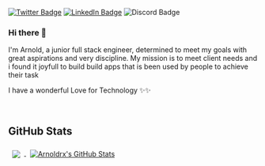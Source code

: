 [![Twitter Badge](https://img.shields.io/badge/Twitter-Profile-informational?style=flat&logo=twitter&logoColor=white&color=1CA2F1)](https://twitter.com/rnoldrx)
[![LinkedIn Badge](https://img.shields.io/badge/LinkedIn-Profile-informational?style=flat&logo=linkedin&logoColor=white&color=0D76A8)](https://www.linkedin.com/in/arnold-tagne-3521b71bb)
![Discord Badge](https://dcbadge.vercel.app/api/shield/865629367292002305?style=flat&theme=default-inverted)

<!-- [![CodePen Badge](https://img.shields.io/badge/CodePen-Profile-informational?style=flat&logo=codepen&logoColor=white&color=black)](https://codepen.io/braydoncoyer) -->

### Hi there 👋

I'm Arnold, a junior full stack engineer, determined to meet my goals with great aspirations and very discipline. My mission is to meet client needs and i found it joyfull to build build apps that is been used by people to achieve their task

I have a wonderful Love for Technology ✨✨

<br>

## GitHub Stats

<a href="https://github.com/arnoldrx">
  <img align="center" style="margin:0.5rem" src="https://github-readme-stats.vercel.app/api/top-langs/?username=arnoldrx&hide=html,css&title_color=ffffff&text_color=c9cacc&icon_color=4AB197&bg_color=1A2B34" />
</a>
<a href="https://github.com/arnoldrx">
  <img align="center" style="margin:0.5rem" src="https://github-readme-stats.vercel.app/api?username=arnoldrx&show_icons=true&line_height=27&count_private=true&title_color=ffffff&text_color=c9cacc&icon_color=4AB097&bg_color=1A2B34" alt="Arnoldrx's GitHub Stats" />
</a>

<!--
**Arnoldrx/Arnoldrx** is a ✨ _special_ ✨ repository because its `README.md` (this file) appears on your GitHub profile.

Here are some ideas to get you started:

- 🔭 I’m currently working on ...
- 🌱 I’m currently learning ...
- 👯 I’m looking to collaborate on ...
- 🤔 I’m looking for help with ...
- 💬 Ask me about ...
- 📫 How to reach me: ...
- 😄 Pronouns: ...
- ⚡ Fun fact: ...
-->
